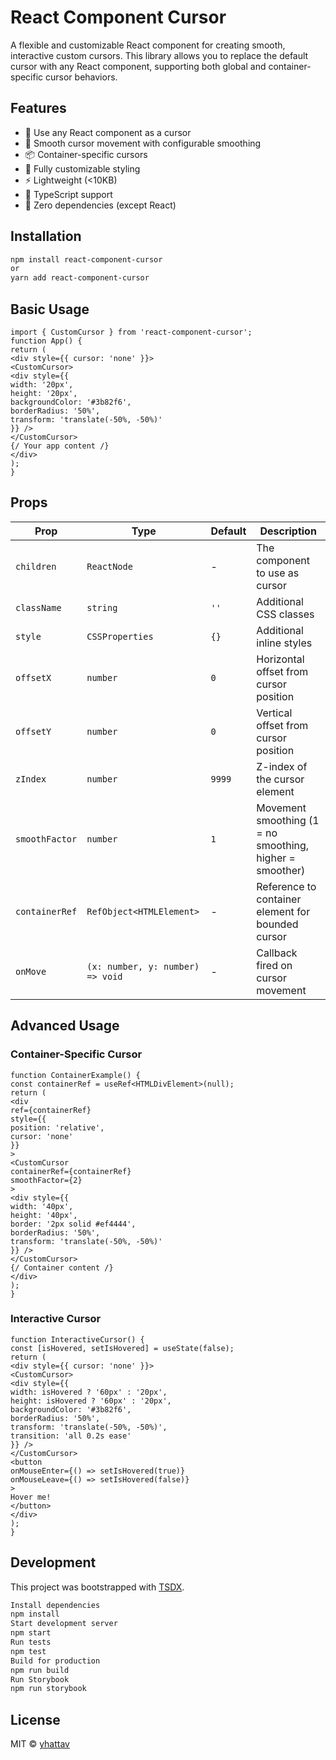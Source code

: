 # React Component Cursor

A flexible and customizable React component for creating smooth, interactive custom cursors. This library allows you to replace the default cursor with any React component, supporting both global and container-specific cursor behaviors.

## Features

- 🎯 Use any React component as a cursor
- 🔄 Smooth cursor movement with configurable smoothing
- 📦 Container-specific cursors
- 🎨 Fully customizable styling
- ⚡ Lightweight (<10KB)
- 🔧 TypeScript support
- 📱 Zero dependencies (except React)

## Installation

```bash
npm install react-component-cursor
or
yarn add react-component-cursor
```
## Basic Usage


```tsx
import { CustomCursor } from 'react-component-cursor';
function App() {
return (
<div style={{ cursor: 'none' }}>
<CustomCursor>
<div style={{
width: '20px',
height: '20px',
backgroundColor: '#3b82f6',
borderRadius: '50%',
transform: 'translate(-50%, -50%)'
}} />
</CustomCursor>
{/ Your app content /}
</div>
);
}
```
## Props

| Prop | Type | Default | Description |
|------|------|---------|-------------|
| `children` | `ReactNode` | - | The component to use as cursor |
| `className` | `string` | `''` | Additional CSS classes |
| `style` | `CSSProperties` | `{}` | Additional inline styles |
| `offsetX` | `number` | `0` | Horizontal offset from cursor position |
| `offsetY` | `number` | `0` | Vertical offset from cursor position |
| `zIndex` | `number` | `9999` | Z-index of the cursor element |
| `smoothFactor` | `number` | `1` | Movement smoothing (1 = no smoothing, higher = smoother) |
| `containerRef` | `RefObject<HTMLElement>` | - | Reference to container element for bounded cursor |
| `onMove` | `(x: number, y: number) => void` | - | Callback fired on cursor movement |

## Advanced Usage

### Container-Specific Cursor

```tsx
function ContainerExample() {
const containerRef = useRef<HTMLDivElement>(null);
return (
<div
ref={containerRef}
style={{
position: 'relative',
cursor: 'none'
}}
>
<CustomCursor
containerRef={containerRef}
smoothFactor={2}
>
<div style={{
width: '40px',
height: '40px',
border: '2px solid #ef4444',
borderRadius: '50%',
transform: 'translate(-50%, -50%)'
}} />
</CustomCursor>
{/ Container content /}
</div>
);
}
```

### Interactive Cursor

```tsx
function InteractiveCursor() {
const [isHovered, setIsHovered] = useState(false);
return (
<div style={{ cursor: 'none' }}>
<CustomCursor>
<div style={{
width: isHovered ? '60px' : '20px',
height: isHovered ? '60px' : '20px',
backgroundColor: '#3b82f6',
borderRadius: '50%',
transform: 'translate(-50%, -50%)',
transition: 'all 0.2s ease'
}} />
</CustomCursor>
<button
onMouseEnter={() => setIsHovered(true)}
onMouseLeave={() => setIsHovered(false)}
>
Hover me!
</button>
</div>
);
}
```

## Development

This project was bootstrapped with [TSDX](https://github.com/jaredpalmer/tsdx).

```bash
Install dependencies
npm install
Start development server
npm start
Run tests
npm test
Build for production
npm run build
Run Storybook
npm run storybook
```
## License

MIT © [yhattav](https://github.com/yhattav)
